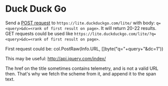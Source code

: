# Duck Duck Go
Send a [POST request](https://github.com/gocolly/colly/issues/175#issuecomment-400024313) to `https://lite.duckduckgo.com/lite/` with body: `q=<query>&dc=<rank of first result on page>`. It will return 20-22 results. GET requests could be used like `https://lite.duckduckgo.com/lite/?q=<query>&dc=<rank of first result on page>`.

First request could be: col.PostRaw(Info.URL, []byte("q="+query+"&dc=1"))

This may be useful: http://api.jquery.com/index/

The href on the title sometimes contains telemetry, and is not a valid URL then. That's why we fetch the scheme from it, and append it to the span text.